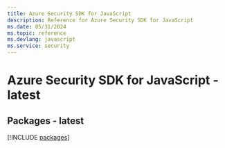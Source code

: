 ```yaml
---
title: Azure Security SDK for JavaScript
description: Reference for Azure Security SDK for JavaScript
ms.date: 05/31/2024
ms.topic: reference
ms.devlang: javascript
ms.service: security
---
```

# Azure Security SDK for JavaScript - latest
## Packages - latest
[!INCLUDE [packages](security-index.md)]